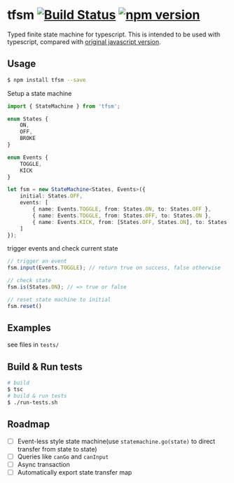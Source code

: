 # tfsm [![Build Status](https://travis-ci.org/zhfuzzy/tfsm.svg?branch=master)](https://travis-ci.org/zhfuzzy/tfsm) [![npm version](https://badge.fury.io/js/tfsm.svg)](https://badge.fury.io/js/tfsm)

Typed finite state machine for typescript. This is intended to be used with typescript, compared with [original javascript version](https://github.com/jakesgordon/javascript-state-machine).

## Usage

```bash
$ npm install tfsm --save
```

Setup a state machine

```typescript
import { StateMachine } from 'tfsm';

enum States {
    ON,
    OFF,
    BROKE
}

enum Events {
    TOGGLE,
    KICK
}

let fsm = new StateMachine<States, Events>({
    initial: States.OFF,
    events: [
        { name: Events.TOGGLE, from: States.ON, to: States.OFF },
        { name: Events.TOGGLE, from: States.OFF, to: States.ON },
        { name: Events.KICK, from: [States.OFF, States.ON], to: States.BROKE }
    ]
});
```

trigger events and check current state

```typescript
// trigger an event
fsm.input(Events.TOGGLE); // return true on success, false otherwise

// check state
fsm.is(States.ON); // => true or false

// reset state machine to initial
fsm.reset()
```

## Examples

see files in `tests/`

## Build & Run tests

```bash
# build
$ tsc
# build & run tests
$ ./run-tests.sh
```

## Roadmap

* [ ] Event-less style state machine(use `statemachine.go(state)` to direct transfer from state to state)
* [ ] Queries like `canGo` and `canInput`
* [ ] Async transaction
* [ ] Automatically export state transfer map
